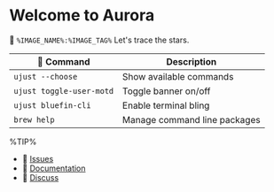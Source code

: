 # Welcome to Aurora

🔭  `%IMAGE_NAME%:%IMAGE_TAG%`
Let's trace the stars.

|  Command | Description |
| ------- | ----------- |
| `ujust --choose`  | Show available commands  |
| `ujust toggle-user-motd` | Toggle banner on/off | 
| `ujust bluefin-cli` | Enable terminal bling | 
| `brew help` | Manage command line packages | 

%TIP%

- 󰊤 [Issues](https://issues.projectbluefin.io)
- 󰈙 [Documentation](http://docs.projectbluefin.io/)
- 󰊌 [Discuss](https://community.projectbluefin.io/)
